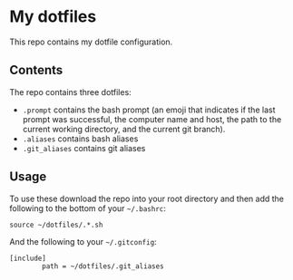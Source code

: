 # My dotfiles
This repo contains my dotfile configuration.

## Contents
The repo contains three dotfiles:
* `.prompt` contains the bash prompt (an emoji that indicates if the last prompt was successful, the computer name and host, the path to the current working directory, and the current git branch).
* `.aliases` contains bash aliases
* `.git_aliases` contains git aliases

## Usage
To use these download the repo into your root directory and then add the following to the bottom of your `~/.bashrc`:
```
source ~/dotfiles/.*.sh
```

And the following to your `~/.gitconfig`:
```
[include]
        path = ~/dotfiles/.git_aliases
```

